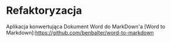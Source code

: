 # Refaktoryzacja 


Aplikacja konwertująca Dokument Word do MarkDown'a
[Word to Markdown]:https://github.com/benbalter/word-to-markdown
